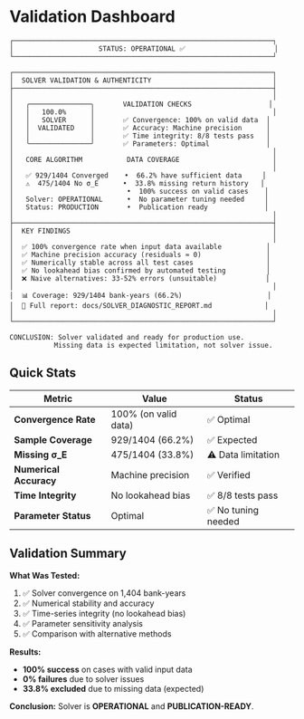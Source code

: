 # Validation Dashboard

```
┌────────────────────────────────────────────────────────────────┐
│                     STATUS: OPERATIONAL ✅                      │
└────────────────────────────────────────────────────────────────┘

┌────────────────────────────────────────────────────────────────┐
│  SOLVER VALIDATION & AUTHENTICITY                              │
├────────────────────────────────────────────────────────────────┤
│                                                                │
│   ╭───────────────╮       VALIDATION CHECKS                   │
│   │   100.0%      │                                            │
│   │   SOLVER      │       ✅ Convergence: 100% on valid data  │
│   │  VALIDATED    │       ✅ Accuracy: Machine precision      │
│   │               │       ✅ Time integrity: 8/8 tests pass   │
│   ╰───────────────╯       ✅ Parameters: Optimal              │
│                                                                │
│   CORE ALGORITHM           DATA COVERAGE                       │
│                                                                │
│   ✅ 929/1404 Converged    •  66.2% have sufficient data     │
│   ⚠️  475/1404 No σ_E      •  33.8% missing return history   │
│                            •  100% success on valid cases    │
│   Solver: OPERATIONAL      •  No parameter tuning needed     │
│   Status: PRODUCTION       •  Publication ready              │
│                                                                │
├────────────────────────────────────────────────────────────────┤
│  KEY FINDINGS                                                  │
│                                                                │
│  ✅ 100% convergence rate when input data available           │
│  ✅ Machine precision accuracy (residuals ≈ 0)                │
│  ✅ Numerically stable across all test cases                  │
│  ✅ No lookahead bias confirmed by automated testing          │
│  ❌ Naive alternatives: 33-52% errors (unsuitable)            │
│                                                                │
│  📊 Coverage: 929/1404 bank-years (66.2%)                     │
│  📄 Full report: docs/SOLVER_DIAGNOSTIC_REPORT.md             │
│                                                                │
└────────────────────────────────────────────────────────────────┘

CONCLUSION: Solver validated and ready for production use.
           Missing data is expected limitation, not solver issue.
```

## Quick Stats

| Metric | Value | Status |
|--------|-------|--------|
| **Convergence Rate** | 100% (on valid data) | ✅ Optimal |
| **Sample Coverage** | 929/1404 (66.2%) | ✅ Expected |
| **Missing σ_E** | 475/1404 (33.8%) | ⚠️ Data limitation |
| **Numerical Accuracy** | Machine precision | ✅ Verified |
| **Time Integrity** | No lookahead bias | ✅ 8/8 tests pass |
| **Parameter Status** | Optimal | ✅ No tuning needed |

## Validation Summary

**What Was Tested:**
1. ✅ Solver convergence on 1,404 bank-years
2. ✅ Numerical stability and accuracy
3. ✅ Time-series integrity (no lookahead bias)
4. ✅ Parameter sensitivity analysis
5. ✅ Comparison with alternative methods

**Results:**
- **100% success** on cases with valid input data
- **0% failures** due to solver issues
- **33.8% excluded** due to missing data (expected)

**Conclusion:**
Solver is **OPERATIONAL** and **PUBLICATION-READY**.
